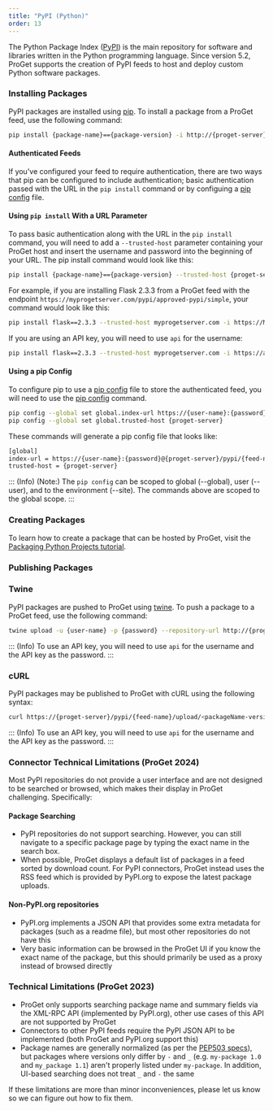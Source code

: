```yaml
---
title: "PyPI (Python)"
order: 13
---
```


The Python Package Index ([PyPI](https://pypi.org/)) is the main repository for software and libraries written in the Python programming language. Since version 5.2, ProGet supports the creation of PyPI feeds to host and deploy custom Python software packages.

### Installing Packages

PyPI packages are installed using [pip](https://pip.pypa.io). To install a package from a ProGet feed, use the following command:

```bash
pip install {package-name}=={package-version} -i http://{proget-server}/pypi/{feed-name}/simple 
```

#### Authenticated Feeds

If you've configured your feed to require authentication, there are two ways that pip can be configured to include authentication; basic authentication passed with the URL in the `pip install` command or by configuing a [pip config](https://pip.pypa.io/en/stable/topics/configuration/) file.

#### Using `pip install` With a URL Parameter

To pass basic authentication along with the URL in the `pip install` command, you will need to add a `--trusted-host` parameter containing your ProGet host and insert the username and password into the beginning of your URL. The pip install command would look like this:

```bash
pip install {package-name}=={package-version} --trusted-host {proget-server} -i https://{user-name}:{password}@{proget-server}/pypi/{feed-name}/simple 
```

For example, if you are installing Flask 2.3.3 from a ProGet feed with the endpoint `https://myprogetserver.com/pypi/approved-pypi/simple`, your command would look like this:

```bash
pip install flask==2.3.3 --trusted-host myprogetserver.com -i https://MyUserName:MyPassword123!@{myprogetserver.com/pypi/approved-pypi/simple
```

If you are using an API key, you will need to use `api` for the username:

```bash
pip install flask==2.3.3 --trusted-host myprogetserver.com -i https://api:MyApiKey123!@{myprogetserver.com/pypi/approved-pypi/simple
```

#### Using a pip Config

To configure pip to use a [pip config](https://pip.pypa.io/en/stable/topics/configuration/) file to store the authenticated feed, you will need to use the [pip config](https://pip.pypa.io/en/stable/cli/pip_config/) command.

```bash
pip config --global set global.index-url https://{user-name}:{password}@{proget-server}/pypi/{feed-name}/simple
pip config --global set global.trusted-host {proget-server}
```

These commands will generate a pip config file that looks like:

```bash
[global]
index-url = https://{user-name}:{password}@{proget-server}/pypi/{feed-name}/simple
trusted-host = {proget-server}
```

::: (Info) (Note:)
The `pip config` can be scoped to global (--global), user (--user), and to the environment (--site).  The commands above are scoped to the global scope.
:::

### Creating Packages

To learn how to create a package that can be hosted by ProGet, visit the [Packaging Python Projects tutorial](https://packaging.python.org/tutorials/packaging-projects/). 

### Publishing Packages

### Twine

PyPI packages are pushed to ProGet using [twine](https://pypi.org/project/twine/). To push a package to a ProGet feed, use the following command:

```bash
twine upload -u {user-name} -p {password} --repository-url http://{proget-server}/pypi/{feed-name}/legacy <dist>
```

::: (Info)
To use an API key, you will need to use `api` for the username and the API key as the password.
:::

### cURL

PyPI packages may be published to ProGet with cURL using the following syntax:

```bash
curl https://{proget-server}/pypi/{feed-name}/upload/<packageName-version.tar.gz> --user <user>:<password> --upload-file <packageName-version.tar.gz>
```

::: (Info)
To use an API key, you will need to use `api` for the username and the API key as the password.
:::

### Connector Technical Limitations (ProGet 2024)
Most PyPI repositories do not provide a user interface and are not designed to be searched or browsed, which makes their display in ProGet challenging. Specifically:

#### Package Searching
 * PyPI repositories do not support searching.  However, you can still navigate to a specific package page by typing the exact name in the search box.
 * When possible, ProGet displays a default list of packages in a feed sorted by download count. For PyPI connectors, ProGet instead uses the RSS feed which is provided by PyPI.org to expose the latest package uploads.

#### Non-PyPI.org repositories
 * PyPI.org implements a JSON API that provides some extra metadata for packages (such as a readme file), but most other repositories do not have this
 * Very basic information can be browsed in the ProGet UI if you know the exact name of the package, but this should primarily be used as a proxy instead of browsed directly

### Technical Limitations (ProGet 2023)

 - ProGet only supports searching package name and summary fields via the XML-RPC API (implemented by PyPI.org), other use cases of this API are not supported by ProGet
 - Connectors to other PyPI feeds require the PyPI JSON API to be implemented (both ProGet and PyPI.org support this)
 - Package names are generally normalized (as per the [PEP503 specs](https://www.python.org/dev/peps/pep-0503)), but packages where versions only differ by `-` and `_` (e.g. `my-package 1.0` and `my_package 1.1`) aren't properly listed under `my-package`. In addition, UI-based searching does not treat `_` and `-` the same
 
If these limitations are more than minor inconveniences, please let us know so we can figure out how to fix them.